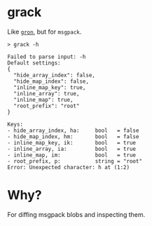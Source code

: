# grack

Like [`gron`](https://github.com/tomnomnom/gron), but for `msgpack`.

```
> grack -h

Failed to parse input: -h
Default settings:
{
  "hide_array_index": false,
  "hide_map_index": false,
  "inline_map_key": true,
  "inline_array": true,
  "inline_map": true,
  "root_prefix": "root"
}

Keys:
- hide_array_index, ha:     bool   = false
- hide_map_index, hm:       bool   = false
- inline_map_key, ik:       bool   = true
- inline_array, ia:         bool   = true
- inline_map, im:           bool   = true
- root_prefix, p:           string = "root"
Error: Unexpected character: h at (1:2)
```

# Why?

For diffing msgpack blobs and inspecting them.
